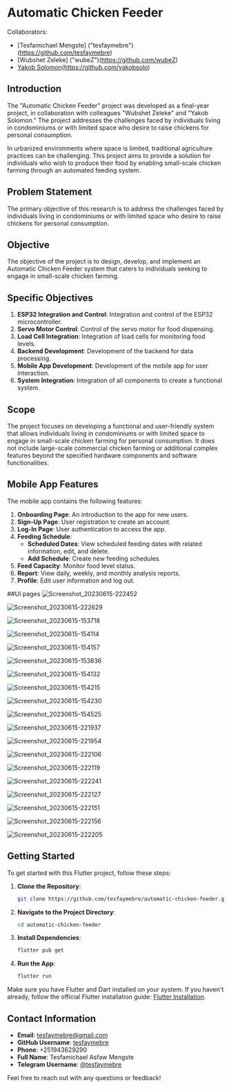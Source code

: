 # Automatic Chicken Feeder

Collaborators:
- [Tesfamichael Mengste] ("tesfaymebre")(https://github.com/tesfaymebre)
- [Wubshet Zeleke] ("wubeZ")(https://github.com/wubeZ)
- [Yakob Solomon]("yakobsolo")(https://github.com/yakobsolo)

## Introduction

The "Automatic Chicken Feeder" project was developed as a final-year project, in collaboration with colleagues "Wubshet Zeleke" and "Yakob Solomon." The project addresses the challenges faced by individuals living in condominiums or with limited space who desire to raise chickens for personal consumption.

In urbanized environments where space is limited, traditional agriculture practices can be challenging. This project aims to provide a solution for individuals who wish to produce their food by enabling small-scale chicken farming through an automated feeding system.

## Problem Statement

The primary objective of this research is to address the challenges faced by individuals living in condominiums or with limited space who desire to raise chickens for personal consumption.

## Objective

The objective of the project is to design, develop, and implement an Automatic Chicken Feeder system that caters to individuals seeking to engage in small-scale chicken farming.

## Specific Objectives

1. **ESP32 Integration and Control**: Integration and control of the ESP32 microcontroller.
2. **Servo Motor Control**: Control of the servo motor for food dispensing.
3. **Load Cell Integration**: Integration of load cells for monitoring food levels.
4. **Backend Development**: Development of the backend for data processing.
5. **Mobile App Development**: Development of the mobile app for user interaction.
6. **System Integration**: Integration of all components to create a functional system.

## Scope

The project focuses on developing a functional and user-friendly system that allows individuals living in condominiums or with limited space to engage in small-scale chicken farming for personal consumption. It does not include large-scale commercial chicken farming or additional complex features beyond the specified hardware components and software functionalities.

## Mobile App Features

The mobile app contains the following features:

1. **Onboarding Page**: An introduction to the app for new users.
2. **Sign-Up Page**: User registration to create an account.
3. **Log-In Page**: User authentication to access the app.
4. **Feeding Schedule**:
   - **Scheduled Dates**: View scheduled feeding dates with related information, edit, and delete.
   - **Add Schedule**: Create new feeding schedules.
5. **Feed Capacity**: Monitor food level status.
6. **Report**: View daily, weekly, and monthly analysis reports.
7. **Profile**: Edit user information and log out.

##UI pages 
![Screenshot_20230615-222452](https://github.com/tesfaymebre/automatic-chicken-feeder/assets/95352714/2a137c91-f2a1-4def-ac47-b49e6131f01a)

![Screenshot_20230615-222629](https://github.com/tesfaymebre/automatic-chicken-feeder/assets/95352714/5bf2cb81-79f8-471a-93c3-93eb5c8af84e)

![Screenshot_20230615-153718](https://github.com/tesfaymebre/automatic-chicken-feeder/assets/95352714/59b448c1-f3b0-4799-9b6f-e4c7ab7eed50)

![Screenshot_20230615-154114](https://github.com/tesfaymebre/automatic-chicken-feeder/assets/95352714/28f06dcb-a7af-440f-8134-c250754b6fa6)

![Screenshot_20230615-154157](https://github.com/tesfaymebre/automatic-chicken-feeder/assets/95352714/c3164a8b-542e-4372-bf55-15c1a6fb15e4)

![Screenshot_20230615-153836](https://github.com/tesfaymebre/automatic-chicken-feeder/assets/95352714/07a7f1be-7c0c-4bd3-8154-5e88be7ed6a3)

![Screenshot_20230615-154132](https://github.com/tesfaymebre/automatic-chicken-feeder/assets/95352714/8210ec3d-7163-4fa2-9ae9-debee8940b42)

![Screenshot_20230615-154215](https://github.com/tesfaymebre/automatic-chicken-feeder/assets/95352714/5aee5883-1728-4d06-8307-cdcbf928020a)

![Screenshot_20230615-154230](https://github.com/tesfaymebre/automatic-chicken-feeder/assets/95352714/a25cd4c0-1db2-4b59-8825-7cb5fa59b32f)

![Screenshot_20230615-154525](https://github.com/tesfaymebre/automatic-chicken-feeder/assets/95352714/9b10ee66-a13b-4a30-92f7-e5f63fbe7b79)

![Screenshot_20230615-221937](https://github.com/tesfaymebre/automatic-chicken-feeder/assets/95352714/715fcf58-9abe-4eb5-bb9a-1777235f5f76)

![Screenshot_20230615-221954](https://github.com/tesfaymebre/automatic-chicken-feeder/assets/95352714/acef8609-757b-4031-bf12-e8ea25d0065f)

![Screenshot_20230615-222106](https://github.com/tesfaymebre/automatic-chicken-feeder/assets/95352714/43cd848d-4453-4aec-a3e2-f4bfdf6ba6d7)

![Screenshot_20230615-222119](https://github.com/tesfaymebre/automatic-chicken-feeder/assets/95352714/8d3d2435-ffc6-4189-b30e-eaff0832fbc3)

![Screenshot_20230615-222241](https://github.com/tesfaymebre/automatic-chicken-feeder/assets/95352714/4930e91f-3ebb-42c3-a05d-49a439387642)

![Screenshot_20230615-222127](https://github.com/tesfaymebre/automatic-chicken-feeder/assets/95352714/db35737e-a83c-4d20-aec1-b1eaaadc4aff)

![Screenshot_20230615-222151](https://github.com/tesfaymebre/automatic-chicken-feeder/assets/95352714/49b9b6ba-2642-41c4-ad52-4124bd0f1845)

![Screenshot_20230615-222156](https://github.com/tesfaymebre/automatic-chicken-feeder/assets/95352714/575f7b43-b5f2-4649-961b-959f32bc9d17)

![Screenshot_20230615-222205](https://github.com/tesfaymebre/automatic-chicken-feeder/assets/95352714/7643f575-fb6d-443c-85c4-26e2a1ba00e6)


## Getting Started

To get started with this Flutter project, follow these steps:

1. **Clone the Repository**:

   ```bash
   git clone https://github.com/tesfaymebre/automatic-chicken-feeder.git

2. **Navigate to the Project Directory**:
   ```bash
   cd automatic-chicken-feeder
3. **Install Dependencies**:
   ```bash
   flutter pub get
4. **Run the App**:
   ```bash
   flutter run

Make sure you have Flutter and Dart installed on your system. If you haven't already, follow the official Flutter installation guide: [Flutter Installation](https://docs.flutter.dev/get-started/install).

## Contact Information

- **Email**: tesfaymebre@gmail.com
- **GitHub Username**: [tesfaymebre](https://github.com/tesfaymebre)
- **Phone**: +251943629290
- **Full Name**: Tesfamichael Asfaw Mengste
- **Telegram Username**: [@tesfaymebre](https://t.me/tesfaymebre)

Feel free to reach out with any questions or feedback!
